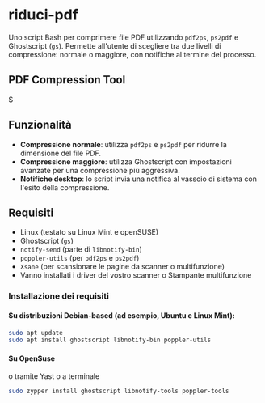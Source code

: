 # riduci-pdf
Uno script Bash per comprimere file PDF utilizzando `pdf2ps`, `ps2pdf` e Ghostscript (`gs`).  Permette all'utente di scegliere tra due livelli di compressione: normale o maggiore, con notifiche al termine del processo.
## PDF Compression Tool
S
## Funzionalità
- **Compressione normale**: utilizza `pdf2ps` e `ps2pdf` per ridurre la dimensione del file PDF.
- **Compressione maggiore**: utilizza Ghostscript con impostazioni avanzate per una compressione più aggressiva.
- **Notifiche desktop**: lo script invia una notifica al vassoio di sistema con l'esito della compressione.

## Requisiti
- Linux (testato su Linux Mint e openSUSE)
- Ghostscript (`gs`)
- `notify-send` (parte di `libnotify-bin`)
- `poppler-utils` (per `pdf2ps` e `ps2pdf`)
- `Xsane` (per scansionare le pagine da scanner o multifunzione)
- Vanno installati i driver del vostro scanner o Stampante multifunzione

### Installazione dei requisiti
#### Su distribuzioni Debian-based (ad esempio, Ubuntu e Linux Mint):
```bash
sudo apt update
sudo apt install ghostscript libnotify-bin poppler-utils
```
#### Su OpenSuse
o tramite Yast o a terminale
```bash
sudo zypper install ghostscript libnotify-tools poppler-tools
```

